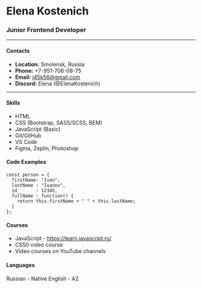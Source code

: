 # Elena Kostenich

### Junior Frontend Developer


***
#### Contacts
* __Location:__ Smolensk, Russia
* __Phone:__ +7-951-706-08-75
* __Email:__ j45k56@gmail.com
* __Discord:__ Elena (@ElenaKostenich)

***


#### Skills
* HTML
* CSS (Bootstrap, SASS/SCSS, BEM)
* JavaScript (Basic)
* Git/GitHub
* VS Code
* Figma, Zeplin, Photoshop

#### Code Examples
```
const person = {
  firstName: "Ivan",
  lastName : "Ivanov",
  id       : 12345,
  fullName : function() {
    return this.firstName + " " + this.lastName;
  }
};
```

#### Courses
* JavaScript - https://learn.javascript.ru/
* CS50 video course
* Video courses on YouTube channels

#### Languages
Russian - Native
English - A2 